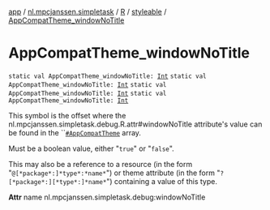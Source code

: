 [app](../../../index.md) / [nl.mpcjanssen.simpletask](../../index.md) / [R](../index.md) / [styleable](index.md) / [AppCompatTheme_windowNoTitle](.)

# AppCompatTheme_windowNoTitle

`static val AppCompatTheme_windowNoTitle: `[`Int`](https://kotlinlang.org/api/latest/jvm/stdlib/kotlin/-int/index.html)
`static val AppCompatTheme_windowNoTitle: `[`Int`](https://kotlinlang.org/api/latest/jvm/stdlib/kotlin/-int/index.html)
`static val AppCompatTheme_windowNoTitle: `[`Int`](https://kotlinlang.org/api/latest/jvm/stdlib/kotlin/-int/index.html)
`static val AppCompatTheme_windowNoTitle: `[`Int`](https://kotlinlang.org/api/latest/jvm/stdlib/kotlin/-int/index.html)

This symbol is the offset where the nl.mpcjanssen.simpletask.debug.R.attr#windowNoTitle attribute's value can be found in the ``[`#AppCompatTheme`](-app-compat-theme.md) array.

Must be a boolean value, either "`true`" or "`false`".

This may also be a reference to a resource (in the form "`@[*package*:]*type*:*name*`") or theme attribute (in the form "`?[*package*:][*type*:]*name*`") containing a value of this type.

**Attr**
name nl.mpcjanssen.simpletask.debug:windowNoTitle

